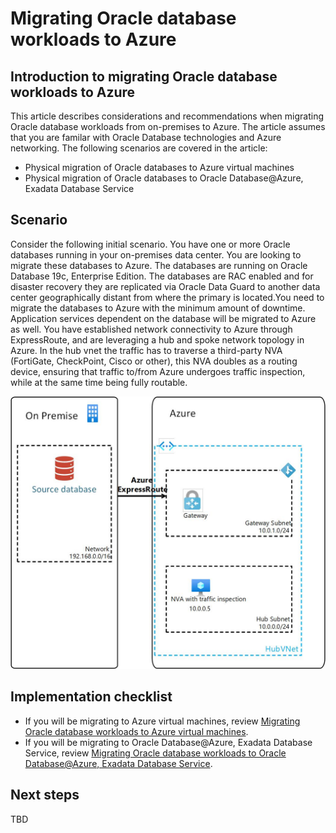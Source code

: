 # Migrating Oracle database workloads to Azure

## Introduction to migrating Oracle database workloads to Azure

This article describes considerations and recommendations when migrating Oracle database workloads from on-premises to Azure. The article assumes that you are familar with Oracle Database technologies and Azure networking. The following scenarios are covered in the article:

- Physical migration of Oracle databases to Azure virtual machines
- Physical migration of Oracle databases to Oracle Database@Azure, Exadata Database Service

## Scenario

Consider the following initial scenario. You have one or more Oracle databases running in your on-premises data center. You are looking to migrate these databases to Azure. The databases are running on Oracle Database 19c, Enterprise Edition. The databases are RAC enabled and for disaster recovery they are replicated via Oracle Data Guard to another data center geographically distant from where the primary is located.You need to migrate the databases to Azure with the minimum amount of downtime. Application services dependent on the database will be migrated to Azure as well. You have established network connectivity to Azure through ExpressRoute, and are leveraging a hub and spoke network topology in Azure. In the hub vnet the traffic has to traverse a third-party NVA (FortiGate, CheckPoint, Cisco or other), this NVA doubles as a routing device, ensuring that traffic to/from Azure undergoes traffic inspection, while at the same time being fully routable.

![Diagram1](_images/oracle-database-migration-to-azure.jpg)

## Implementation checklist

- If you will be migrating to Azure virtual machines, review [Migrating Oracle database workloads to Azure virtual machines](migrating-oracle-to-azure-iaas-content.md).
- If you will be migrating to Oracle Database@Azure, Exadata Database Service, review [Migrating Oracle database workloads to Oracle Database@Azure, Exadata Database Service](migrating-oracle-to-odaa-exadata-content.md).

## Next steps
TBD